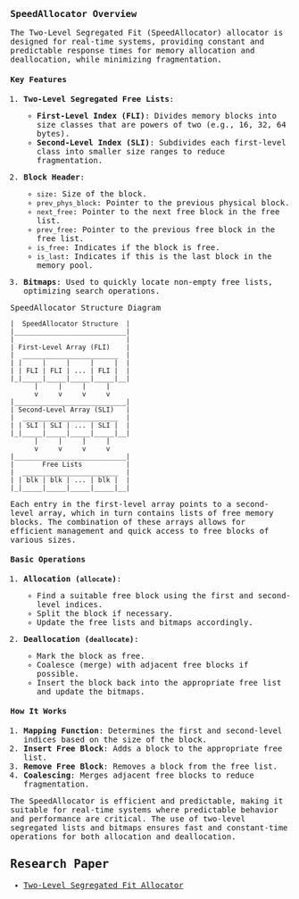 <samp>

### SpeedAllocator Overview

The Two-Level Segregated Fit (SpeedAllocator) allocator is designed for real-time systems, providing constant and predictable response times for memory allocation and deallocation, while minimizing fragmentation.

#### Key Features

1. **Two-Level Segregated Free Lists**:

   - **First-Level Index (FLI)**: Divides memory blocks into size classes that are powers of two (e.g., 16, 32, 64 bytes).
   - **Second-Level Index (SLI)**: Subdivides each first-level class into smaller size ranges to reduce fragmentation.

2. **Block Header**:

   - `size`: Size of the block.
   - `prev_phys_block`: Pointer to the previous physical block.
   - `next_free`: Pointer to the next free block in the free list.
   - `prev_free`: Pointer to the previous free block in the free list.
   - `is_free`: Indicates if the block is free.
   - `is_last`: Indicates if this is the last block in the memory pool.

3. **Bitmaps**: Used to quickly locate non-empty free lists, optimizing search operations.

SpeedAllocator Structure Diagram

```
|  SpeedAllocator Structure  |
|____________________________|
|                            |
| First-Level Array (FLI)    |
|  ________________________  |
| |     |     |     |     |  |
| | FLI | FLI | ... | FLI |  |
|_|_____|_____|_____|_____|__|
      |     |     |     |
      v     v     v     v
|____________________________|
| Second-Level Array (SLI)   |
|  ________________________  |
| | SLI | SLI | ... | SLI |  |
|_|_____|_____|_____|_____|__|
      |     |     |     |
      v     v     v     v
|____________________________|
|       Free Lists           |
|  ________________________  |
| | blk | blk | ... | blk |  |
|_|_____|_____|_____|_____|__|
```

Each entry in the first-level array points to a second-level array, which in turn contains lists of free memory blocks. The combination of these arrays allows for efficient management and quick access to free blocks of various sizes.

#### Basic Operations

1. **Allocation (`allocate`)**:

   - Find a suitable free block using the first and second-level indices.
   - Split the block if necessary.
   - Update the free lists and bitmaps accordingly.

2. **Deallocation (`deallocate`)**:
   - Mark the block as free.
   - Coalesce (merge) with adjacent free blocks if possible.
   - Insert the block back into the appropriate free list and update the bitmaps.

#### How It Works

1. **Mapping Function**: Determines the first and second-level indices based on the size of the block.
2. **Insert Free Block**: Adds a block to the appropriate free list.
3. **Remove Free Block**: Removes a block from the free list.
4. **Coalescing**: Merges adjacent free blocks to reduce fragmentation.

The SpeedAllocator is efficient and predictable, making it suitable for real-time systems where predictable behavior and performance are critical. The use of two-level segregated lists and bitmaps ensures fast and constant-time operations for both allocation and deallocation.

## Research Paper

- [Two-Level Segregated Fit Allocator](http://www.gii.upv.es/tlsf/files/papers/ecrts04_tlsf.pdf)
